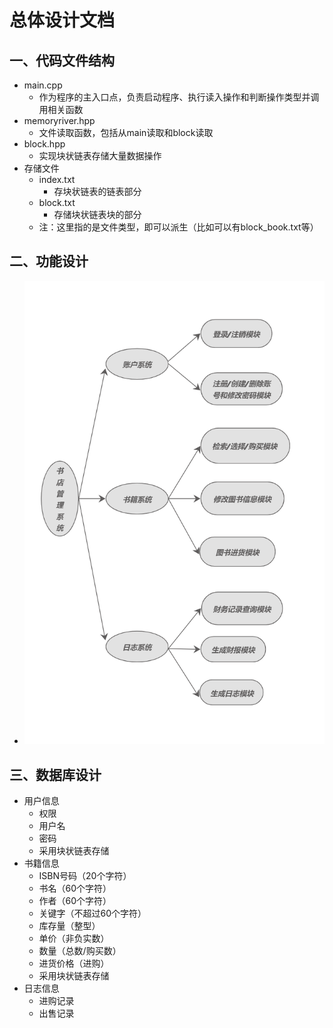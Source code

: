 # 总体设计文档
## 一、代码文件结构
- main.cpp
    - 作为程序的主入口点，负责启动程序、执行读入操作和判断操作类型并调用相关函数
- memoryriver.hpp
    - 文件读取函数，包括从main读取和block读取
- block.hpp
    - 实现块状链表存储大量数据操作
- 存储文件
    - index.txt
        - 存块状链表的链表部分
    - block.txt
        - 存储块状链表块的部分
    - 注：这里指的是文件类型，即可以派生（比如可以有block_book.txt等）
## 二、功能设计
- ![](./功能设计图.png)
## 三、数据库设计
- 用户信息
    - 权限
    - 用户名
    - 密码
    - 采用块状链表存储
- 书籍信息
    - ISBN号码（20个字符）
    - 书名（60个字符）
    - 作者（60个字符）
    - 关键字（不超过60个字符）
    - 库存量（整型）
    - 单价（非负实数）
    - 数量（总数/购买数）
    - 进货价格（进购）
    - 采用块状链表存储
- 日志信息
    - 进购记录
    - 出售记录